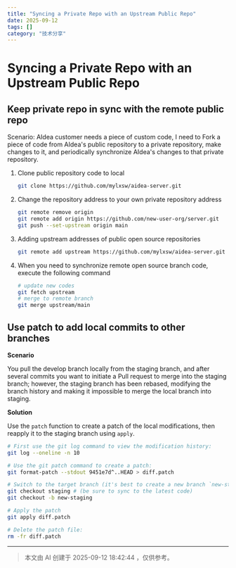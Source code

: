 ```yaml
---
title: "Syncing a Private Repo with an Upstream Public Repo"
date: 2025-09-12
tags: []
category: "技术分享"
---
```

# Syncing a Private Repo with an Upstream Public Repo

## Keep private repo in sync with the remote public repo

Scenario: AIdea customer needs a piece of custom code, I need to Fork a piece of code from AIdea's public repository to a private repository, make changes to it, and periodically synchronize AIdea's changes to that private repository.

1. Clone public repository code to local
	```bash
	git clone https://github.com/mylxsw/aidea-server.git
	```
2. Change the repository address to your own private repository address
    ```bash
    git remote remove origin
    git remote add origin https://github.com/new-user-org/server.git
    git push --set-upstream origin main
    ```
3. Adding upstream addresses of public open source repositories
    ```bash
    git remote add upstream https://github.com/mylxsw/aidea-server.git
    ```
4. When you need to synchronize remote open source branch code, execute the following command
    ```bash
    # update new codes
    git fetch upstream
    # merge to remote branch
    git merge upstream/main
    ```

## Use patch to add local commits to other branches

**Scenario**

You pull the develop branch locally from the staging branch, and after several commits you want to initiate a Pull request to merge into the staging branch; however, the staging branch has been rebased, modifying the branch history and making it impossible to merge the local branch into staging.

**Solution**

Use the `patch` function to create a patch of the local modifications, then reapply it to the staging branch using `apply`.

```bash
# First use the git log command to view the modification history:
git log --oneline -n 10

# Use the git patch command to create a patch:
git format-patch --stdout 9451e7d^..HEAD > diff.patch

# Switch to the target branch (it's best to create a new branch `new-staging` from staging)
git checkout staging # (be sure to sync to the latest code)
git checkout -b new-staging

# Apply the patch
git apply diff.patch

# Delete the patch file:
rm -fr diff.patch
```

---
> 本文由 AI 创建于 2025-09-12 18:42:44 ，仅供参考。
